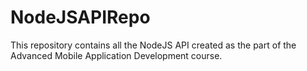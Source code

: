 # NodeJSAPIRepo

This repository contains all the NodeJS API created as the part of the Advanced Mobile Application Development course.

